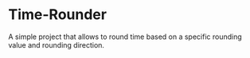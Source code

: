 # Time-Rounder
A simple project that allows to round time based on a specific rounding value and rounding direction.
